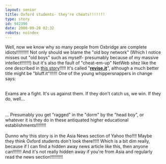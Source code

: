 ```yaml
---
layout: senior
title: Oxford students- they're cheats!!!!!!!
type: story
id: 942396
date: 2000-09-28 02:32
robots: noindex
---
```

Well, now we know why so many people from Oxbridge are complete idiots!!!!!!!!!! Not only should we blame the "old boy network" (Which I notice misses out "old boys" such as myself- presumably because of my massive intellect!!!!!!!) but it's also the fault of "cheat-em-up" NetWeb sitez like the one described in <a href="http://asia.dailynews.yahoo.com/headlines/technology/afp/article.html?s=asia/headlines/000920/technology/afp/Oxford_students_launch_homework-dodging_website.html">this story</a>!!!!! It's called "<a href="http://www.revise.it/reviseit/default.asp"><b>revise.it</b></a>", although a much better title might be "bluff.it"!!!!!! One of the young whippersnappers in change says:<br/><br/><div class="quote">Exams are a fight. It's us against them. If they don't catch us, we win. If they do, well...</div><br/><br/>... Presumably you get "ragged" in the "dorm" by the "head boy", or whatever it is they do in these antiquated higher educational establishments!!!!!!!!<br/><br/>Dunno why this story is in the Asia News section of Yahoo tho!!!! Maybe they think Oxford students don't look there!!!!! Which is a bit dim really, because if I can find a hidden away news article like this, then anyone can!!!!!!! And it's not really hidden away if you're from Asia and regularly read the news section!!!!!!!!!! 